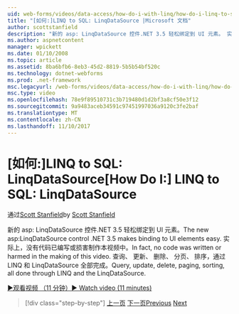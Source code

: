 ```yaml
---
uid: web-forms/videos/data-access/how-do-i-with-linq/how-do-i-linq-to-sql-linqdatasource
title: "[如何:]LINQ to SQL: LinqDataSource |Microsoft 文档"
author: scottstanfield
description: "新的 asp: LinqDataSource 控件.NET 3.5 轻松绑定到 UI 元素。 实际上，没有代码已编写或损害制作本视频中。 查询，upd..."
ms.author: aspnetcontent
manager: wpickett
ms.date: 01/10/2008
ms.topic: article
ms.assetid: 8ba6bfb6-8eb3-45d2-8819-5b5b54bf520c
ms.technology: dotnet-webforms
ms.prod: .net-framework
msc.legacyurl: /web-forms/videos/data-access/how-do-i-with-linq/how-do-i-linq-to-sql-linqdatasource
msc.type: video
ms.openlocfilehash: 78e9f89510731c3b719480d1d2bf3a8cf50e3f12
ms.sourcegitcommit: 9a9483aceb34591c97451997036a9120c3fe2baf
ms.translationtype: MT
ms.contentlocale: zh-CN
ms.lasthandoff: 11/10/2017
---
```

<a name="how-do-i-linq-to-sql-linqdatasource"></a><span data-ttu-id="8380e-105">[如何:]LINQ to SQL: LinqDataSource</span><span class="sxs-lookup"><span data-stu-id="8380e-105">[How Do I:] LINQ to SQL: LinqDataSource</span></span>
====================
<span data-ttu-id="8380e-106">通过[Scott Stanfield](https://github.com/scottstanfield)</span><span class="sxs-lookup"><span data-stu-id="8380e-106">by [Scott Stanfield](https://github.com/scottstanfield)</span></span>

<span data-ttu-id="8380e-107">新的 asp: LinqDataSource 控件.NET 3.5 轻松绑定到 UI 元素。</span><span class="sxs-lookup"><span data-stu-id="8380e-107">The new asp:LinqDataSource control .NET 3.5 makes binding to UI elements easy.</span></span> <span data-ttu-id="8380e-108">实际上，没有代码已编写或损害制作本视频中。</span><span class="sxs-lookup"><span data-stu-id="8380e-108">In fact, no code was written or harmed in the making of this video.</span></span> <span data-ttu-id="8380e-109">查询、 更新、 删除、 分页、 排序，通过 LINQ 和 LinqDataSource 全部完成。</span><span class="sxs-lookup"><span data-stu-id="8380e-109">Query, update, delete, paging, sorting, all done through LINQ and the LinqDataSource.</span></span>

[<span data-ttu-id="8380e-110">&#9654;观看视频 （11 分钟）</span><span class="sxs-lookup"><span data-stu-id="8380e-110">&#9654; Watch video (11 minutes)</span></span>](https://channel9.msdn.com/Blogs/ASP-NET-Site-Videos/how-do-i-linq-to-sql-linqdatasource)

>[!div class="step-by-step"]
<span data-ttu-id="8380e-111">[上一页](how-do-i-linq-to-sql-updating-the-database.md)
[下一页](how-do-i-linq-to-sql-custom-linqdatasource.md)</span><span class="sxs-lookup"><span data-stu-id="8380e-111">[Previous](how-do-i-linq-to-sql-updating-the-database.md)
[Next](how-do-i-linq-to-sql-custom-linqdatasource.md)</span></span>
